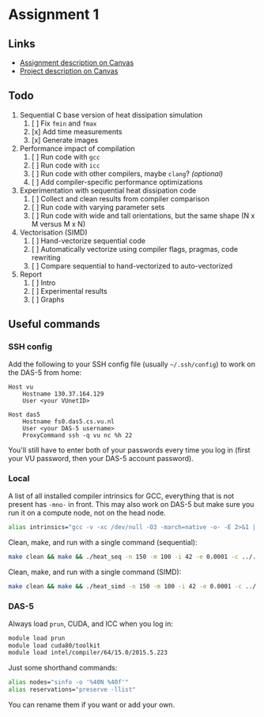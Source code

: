 # Assignment 1

## Links

- [Assignment description on Canvas](https://canvas.uva.nl/courses/28739/files/folder/Assignments?preview=6182431)
- [Project description on Canvas](https://canvas.uva.nl/courses/28739/files/folder/Assignments?preview=6182439)

## Todo

1. Sequential C base version of heat dissipation simulation
   1. [ ] Fix `fmin` and `fmax`
   2. [x] Add time measurements
   3. [x] Generate images
2. Performance impact of compilation
   1. [ ] Run code with `gcc`
   2. [ ] Run code with `icc`
   3. [ ] Run code with other compilers, maybe `clang`? _(optional)_
   4. [ ] Add compiler-specific performance optimizations
3. Experimentation with sequential heat dissipation code
   1. [ ] Collect and clean results from compiler comparison
   2. [ ] Run code with varying parameter sets
   3. [ ] Run code with wide and tall orientations, but the same shape (N x M versus M x N)
5. Vectorisation (SIMD)
   1. [ ] Hand-vectorize sequential code
   2. [ ] Automatically vectorize using compiler flags, pragmas, code rewriting
   3. [ ] Compare sequential to hand-vectorized to auto-vectorized
6. Report
   1. [ ] Intro
   2. [ ] Experimental results
   3. [ ] Graphs

## Useful commands

### SSH config

Add the following to your SSH config file (usually `~/.ssh/config`) to work on the DAS-5 from home:

```
Host vu
    Hostname 130.37.164.129
    User <your VUnetID>

Host das5
    Hostname fs0.das5.cs.vu.nl
    User <your DAS-5 username>
    ProxyCommand ssh -q vu nc %h 22
```

You'll still have to enter both of your passwords every time you log in (first your VU password, then your DAS-5 account password).

### Local

A list of all installed compiler intrinsics for GCC, everything that is not present has `-mno-` in front. This may also work on DAS-5 but make sure you run it on a compute node, not on the head node.

```bash
alias intrinsics="gcc -v -xc /dev/null -O3 -march=native -o- -E 2>&1 | grep -o -- '-m[-a-z0-9=]*'"
```

Clean, make, and run with a single command (sequential):

```bash
make clean && make && ./heat_seq -n 150 -m 100 -i 42 -e 0.0001 -c ../../images/pat1_100x150.pgm -t ../../images/pat1_100x150.pgm -r 1 -k 10 -L 0 -H 100
```

Clean, make, and run with a single command (SIMD):

```bash
make clean && make && ./heat_simd -n 150 -m 100 -i 42 -e 0.0001 -c ../../images/pat1_100x150.pgm -t ../../images/pat1_100x150.pgm -r 1 -k 10 -L 0 -H 100
```

### DAS-5

Always load `prun`, CUDA, and ICC when you log in:

```bash
module load prun
module load cuda80/toolkit
module load intel/compiler/64/15.0/2015.5.223
```

Just some shorthand commands:

```bash
alias nodes="sinfo -o '%40N %40f'"
alias reservations="preserve -llist"
```

You can rename them if you want or add your own.
